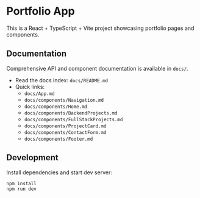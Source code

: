 # Portfolio App

This is a React + TypeScript + Vite project showcasing portfolio pages and components.

## Documentation

Comprehensive API and component documentation is available in `docs/`.

- Read the docs index: `docs/README.md`
- Quick links:
  - `docs/App.md`
  - `docs/components/Navigation.md`
  - `docs/components/Home.md`
  - `docs/components/BackendProjects.md`
  - `docs/components/FullStackProjects.md`
  - `docs/components/ProjectCard.md`
  - `docs/components/ContactForm.md`
  - `docs/components/Footer.md`

## Development

Install dependencies and start dev server:

```bash
npm install
npm run dev
```
